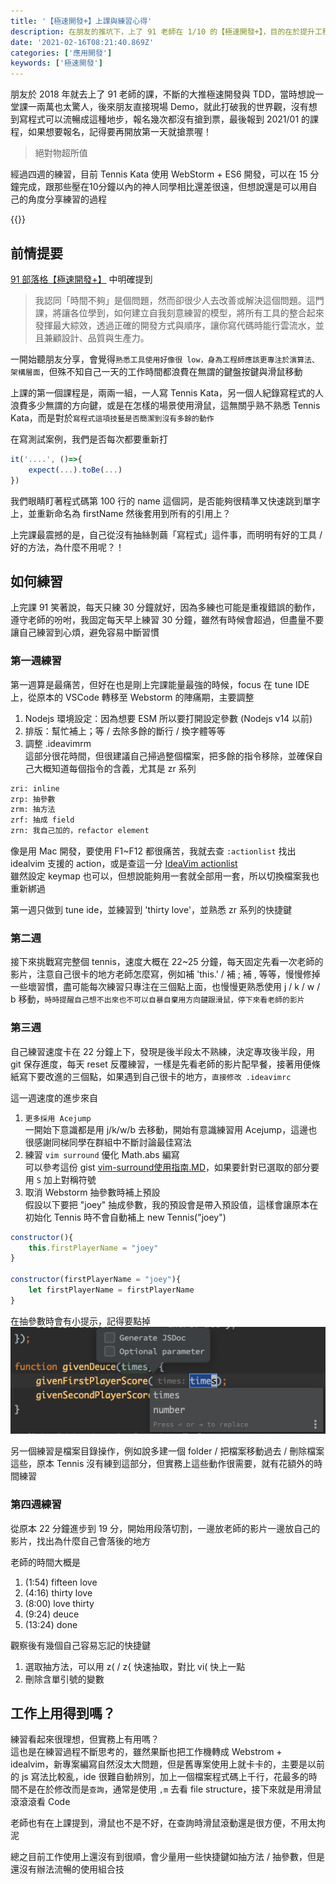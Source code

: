 ```yaml
---
title: '【極速開發+】上課與練習心得'
description: 在朋友的推坑下，上了 91 老師在 1/10 的【極速開發+】，目的在於提升工程師對於自我生產力的提升，以下分享上課與練習的心得
date: '2021-02-16T08:21:40.869Z'
categories: ['應用開發']
keywords: ['極速開發']
---
```


朋友於 2018 年就去上了 91 老師的課，不斷的大推極速開發與 TDD，當時想說一堂課一兩萬也太驚人，後來朋友直接現場 Demo，就此打破我的世界觀，沒有想到寫程式可以流暢成這種地步，報名幾次都沒有搶到票，最後報到 2021/01 的課程，如果想要報名，記得要再開放第一天就搶票喔！
> 絕對物超所值

經過四週的練習，目前 Tennis Kata 使用 WebStorm + ES6 開發，可以在 15 分鐘完成，跟那些壓在10分鐘以內的神人同學相比還差很遠，但想說還是可以用自己的角度分享練習的過程

{{<youtube dEIQ1gHEu8g>}}

## 前情提要
[91 部落格【極速開發+】](https://dotblogs.com.tw/hatelove/2019/06/17/extreme-developing-training-202002) 中明確提到
> 我認同「時間不夠」是個問題，然而卻很少人去改善或解決這個問題。這門課，將讓各位學到，如何建立自我刻意練習的模型，將所有工具的整合起來發揮最大綜效，透過正確的開發方式與順序，讓你寫代碼時能行雲流水，並且兼顧設計、品質與生產力。  

一開始聽朋友分享，會覺得`熟悉工具使用好像很 low，身為工程師應該更專注於演算法、架構層面`，但殊不知自己一天的工作時間都浪費在無謂的鍵盤按鍵與滑鼠移動  

上課的第一個課程是，兩兩一組，一人寫 Tennis Kata，另一個人紀錄寫程式的人浪費多少無謂的方向鍵，或是在怎樣的場景使用滑鼠，這無關乎熟不熟悉 Tennis Kata，而是對於`寫程式這項技藝是否簡潔到沒有多餘的動作`  

在寫測試案例，我們是否每次都要重新打
```js
it('....', ()=>{
    expect(...).toBe(...)
})
```
我們眼睛盯著程式碼第 100 行的 name 這個詞，是否能夠很精準又快速跳到單字上，並重新命名為 firstName 然後套用到所有的引用上？  

上完課最震撼的是，自己從沒有抽絲剝繭「寫程式」這件事，而明明有好的工具 / 好的方法，為什麼不用呢？！   

## 如何練習
上完課 91 笑著說，每天只練 30 分鐘就好，因為多練也可能是重複錯誤的動作，遵守老師的吩咐，我固定每天早上練習 30 分鐘，雖然有時候會超過，但盡量不要讓自己練習到心煩，避免容易中斷習慣   

### 第一週練習
第一週算是最痛苦，但好在也是剛上完課能量最強的時候，focus 在 tune IDE 上，從原本的 VSCode 轉移至 Webstorm 的陣痛期，主要調整
1. Nodejs 環境設定：因為想要 ESM 所以要打開設定參數 (Nodejs v14 以前)
2. 排版：幫忙補上；等 / 去除多餘的斷行 / 換字體等等
3. 調整 .ideavimrm  
這部分很花時間，但很建議自己掃過整個檔案，把多餘的指令移除，並確保自己大概知道每個指令的含義，尤其是 zr 系列
```bash
zri: inline
zrp: 抽參數
zrm: 抽方法
zrf: 抽成 field
zrn: 我自己加的，refactor element
```
像是用 Mac 開發，要使用 F1~F12 都很痛苦，我就去查 `:actionlist` 找出 idealvim 支援的 action，或是查這一分 [IdeaVim actionlist](https://gist.github.com/zchee/9c78f91cc5ad771c1f5d)  
雖然設定 keymap 也可以，但想說能夠用一套就全部用一套，所以切換檔案我也重新綁過  

第一週只做到 tune ide，並練習到 'thirty love'，並熟悉 zr 系列的快捷鍵

### 第二週
接下來挑戰寫完整個 tennis，速度大概在 22~25 分鐘，每天固定先看一次老師的影片，注意自己很卡的地方老師怎麼寫，例如補 'this.' / 補 ; 補 , 等等，慢慢修掉一些壞習慣，盡可能每次練習只專注在三個點上面，也慢慢更熟悉使用 j / k / w / b 移動，`時時提醒自己想不出來也不可以自暴自棄用方向鍵跟滑鼠，停下來看老師的影片`

### 第三週  
自己練習速度卡在 22 分鐘上下，發現是後半段太不熟練，決定專攻後半段，用 git 保存進度，每天 reset 反覆練習，一樣是先看老師的影片配早餐，接著用便條紙寫下要改進的三個點，如果遇到自己很卡的地方，`直接修改 .ideavimrc`  

這一週速度的進步來自
1. `更多採用 Acejump`   
一開始下意識都是用 j/k/w/b 去移動，開始有意識練習用 Acejump，這邊也很感謝同梯同學在群組中不斷討論最佳寫法  
2. 練習 `vim surround` 優化 Math.abs 編寫  
可以參考這份 gist [vim-surround使用指南.MD](https://gist.github.com/wilon/ac1fc66f4a79e7b0c161c80877c75c94)，如果要針對已選取的部分要用 `S` 加上對稱符號
3. 取消 Webstorm 抽參數時補上預設   
假設以下要把 "joey" 抽成參數，我的預設會是帶入預設值，這樣會讓原本在初始化 Tennis 時不會自動補上 new Tennis("joey")  
```js
constructor(){
    this.firstPlayerName = "joey"
}

constructor(firstPlayerName = "joey"){
    let firstPlayerName = firstPlayerName
}
```
在抽參數時會有小提示，記得要點掉  
![](/post/2021/img/0126/default-param.png)


另一個練習是檔案目錄操作，例如說多建一個 folder / 把檔案移動過去 / 刪除檔案這些，原本 Tennis 沒有練到這部分，但實務上這些動作很需要，就有花額外的時間練習

### 第四週練習
從原本 22 分鐘進步到 19 分，開始用段落切割，一邊放老師的影片一邊放自己的影片，找出為什麼自己會落後的地方

老師的時間大概是
1. (1:54) fifteen love
2. (4:16) thirty love
3. (8:00) love thirty
4. (9:24) deuce
5. (13:24) done

觀察後有幾個自己容易忘記的快捷鍵
1. 選取抽方法，可以用 z( / z{ 快速抽取，對比 vi( 快上一點
2. 刪除含單引號的變數

## 工作上用得到嗎？
練習看起來很理想，但實務上有用嗎？  
這也是在練習過程不斷思考的，雖然果斷也把工作機轉成 Webstrom + idealvim，新專案編寫自然沒太大問題，但是舊專案使用上就卡卡的，主要是以前的 js 寫法比較亂，ide 很難自動辨別，加上一個檔案程式碼上千行，花最多的時間不是在於修改而是`查詢`，通常是使用 `,m` 去看 file structure，接下來就是用滑鼠滾滾滾看 Code   

老師也有在上課提到，滑鼠也不是不好，在查詢時滑鼠滾動還是很方便，不用太拘泥  

總之目前工作使用上還沒有到很順，會少量用一些快捷鍵如抽方法 / 抽參數，但是還沒有辦法流暢的使用組合技  